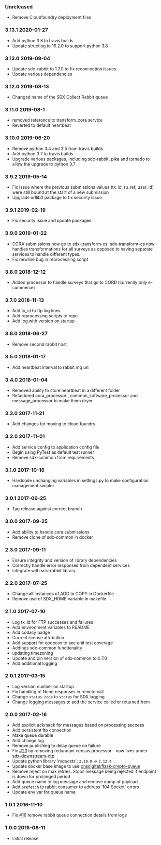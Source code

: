 ### Unreleased
  - Remove Cloudfoundry deployment files

### 3.13.1 2020-01-27
  - Add python 3.8 to travis builds
  - Update structlog to 19.2.0 to support python 3.8

### 3.13.0 2019-09-04
  - Update sdc-rabbit to 1.7.0 to fix reconnection issues
  - Update various dependencies

### 3.12.0 2019-08-13
  - Changed name of the SDX Collect Rabbit queue

### 3.11.0 2019-08-1
  - removed reference to transform_cora service
  - Reverted to default heartbeat

### 3.10.0 2019-06-20
  - Remove python 3.4 and 3.5 from travis builds
  - Add python 3.7 to travis builds
  - Upgrade various packages, including sdc-rabbit, pika and tornado to allow the upgrade to python 3.7

### 3.9.2 2019-05-14
  - Fix issue where the previous submissions values (tx_id, ru_ref, user_id) were still bound at the start of a new submission
  - Upgrade urllib3 package to fix security issue

### 3.9.1 2019-02-19
  - Fix security issue and update packages

### 3.9.0 2019-01-22
  - CORA submissions now go to sdx-transform-cs. sdx-transform-cs now handles transformations for all surveys as opposed
to having separate services to handle different types.
  - Fix newline bug in reprocessing script

### 3.8.0 2018-12-12
  - Added processor to handle surveys that go to CORD (currently only e-commerce)

### 3.7.0 2018-11-13
  - Add tx_id to ftp log lines
  - Add reprocessing scripts to repo
  - Add log with version on startup

### 3.6.0 2018-06-27
  - Remove second rabbit host

### 3.5.0 2018-01-17
  - Add heartbeat interval to rabbit mq url

### 3.4.0 2018-01-04
  - Removed ability to store heartbeat in a different folder
  - Refactored cora_processor , common_software_processor and message_processor to make them dryer

### 3.3.0 2017-11-21
  - Add changes for moving to cloud foundry

### 3.2.0 2017-11-01
  - Add service config to application config file
  - Begin using PyTest as default test runner
  - Remove sdx-common from requirements

### 3.1.0 2017-10-16
  - Hardcode unchanging variables in settings.py to make configuration management simpler

### 3.0.1 2017-09-25
  - Tag release against correct branch

### 3.0.0 2017-09-25
  - Add ability to handle cora submissions
  - Remove clone of sdx-common in docker

### 2.3.0 2017-09-11
  - Ensure integrity and version of library dependencies
  - Correctly handle error responses from dependent services
  - Integrate with sdc-rabbit library

### 2.2.0 2017-07-25
  - Change all instances of ADD to COPY in Dockerfile
  - Remove use of SDX_HOME variable in makefile

### 2.1.0 2017-07-10
  - Log tx_id for FTP successes and failures
  - Add environment variables to README
  - Add codacy badge
  - Correct license attribution
  - Add support for codecov to see unit test coverage
  - Addings sdx-common functionality
  - updating timezoning
  - Update and pin version of sdx-common to 0.7.0
  - Add additional logging

### 2.0.1 2017-03-15
  - Log version number on startup
  - Fix handling of None responses in remote call
  - Change `status_code` to `status` for SDX logging
  - Change logging messages to add the service called or returned from

### 2.0.0 2017-02-16
  - Add explicit ack/nack for messages based on processing success
  - Add persistent ftp connection
  - Make queue durable
  - Add change log
  - Remove publishing to delay queue on failure
  - Fix [#23](https://github.com/ONSdigital/sdx-downstream/issues/23) by removing redundant census processor - now lives under [sdx-downstream-ctp](https://github.com/ONSdigital/sdx-downstream-ctp)
  - Update python library '_requests_': `2.10.0` -> `2.12.4`
  - Update docker base image to use [onsdigital/flask-crypto-queue](https://hub.docker.com/r/onsdigital/flask-crypto-queue/)
  - Remove reject on max retries. Stops message being rejected if endpoint is down for prolonged period
  - Add queue name to log message and remove dump of payload
  - Add `prefetch` to rabbit consumer to address '104 Socket' errors
  - Update env var for queue name

### 1.0.1 2016-11-10
  - Fix [#16](https://github.com/ONSdigital/sdx-downstream/issues/16) remove rabbit queue connection details from logs

### 1.0.0 2016-08-11
  - Initial release
